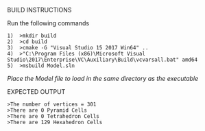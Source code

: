 BUILD INSTRUCTIONS

Run the following commands
~~~~~~~~~~~~~~~~~~~~~~~~~~~~~~~~
1)	>mkdir build
2)	>cd build
3)	>cmake -G "Visual Studio 15 2017 Win64" ..
4)	>"C:\Program Files (x86)\Microsoft Visual Studio\2017\Enterprise\VC\Auxiliary\Build\vcvarsall.bat" amd64
5)	>msbuild Model.sln
~~~~~~~~~~~~~~~~~~~~~~~~~~~~~~~~

*Place the Model file to load in the same directory as the executable*

EXPECTED OUTPUT
~~~~~~~~~~~~~~~~~~~~~~~~~~~~~~~~
>The number of vertices = 301
>There are 0 Pyramid Cells
>There are 0 Tetrahedron Cells
>There are 129 Hexahedron Cells
~~~~~~~~~~~~~~~~~~~~~~~~~~~~~~~~
